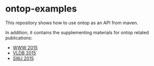 ontop-examples
==============

This repository shows how to use ontop as an API from maven.

In addition, it contains the supplementing materials for ontop related publications:


- [WWW 2015](www-2015)
- [VLDB 2015](vldb-2015)
- [SWJ 2015](swj-2015)
